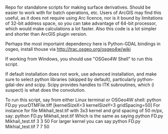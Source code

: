 Repo for standalone scripts for making surface derivatives.
Should be easier to work with for batch operations, etc.
Users of ArcGIS may find this useful, as it does not require using Arc licence, 
nor is it bound by limitations of 32-bit address space, so you can take advantage of 64-bit processor,
which would make calculations a lot faster.
Also this code is a lot simpler and shorter than ArcGIS plugin version.

Perhaps the most importaint dependency here is Python-GDAL bindings in osgeo,
install thouse via http://trac.osgeo.org/osgeo4w/wiki

If working from Windows, you should use "OSGeo4W Shell" to run this script.

If default installation does not work, use advanced installation, and make sure to select python libraries (skipped by default), particularly python-gdal-dev and scipy. Scipy provides handles to ITK subroutines, which (i suspect) is what does the convolution.

To run this script, say from either Linux terminal or OSGeo4W shell:
    python FD.py yourDTMFile.tiff [kernelSizeX=3 kernelSizeY=3 gridSpacing=50]
For instance for file Mikhail_test.tif with 3x3 kernel and grid spacing of 50 m/px, say:
    python FD.py Mikhail_test.tif
Which is the same as saying
    python FD.py Mikhail_test.tif 3 3 50
For larger kernel you can say
    python FD.py Mikhial_test.tif 7 7 50
